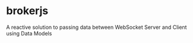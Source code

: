 # brokerjs
A reactive solution to passing data between WebSocket Server and Client using Data Models
